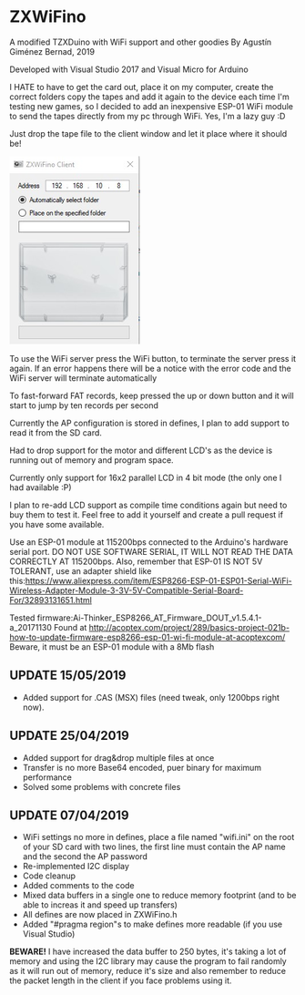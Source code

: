 # ZXWiFino

A modified TZXDuino with WiFi support and other goodies
By Agustín Giménez Bernad, 2019

Developed with Visual Studio 2017 and Visual Micro for Arduino

I HATE to have to get the card out, place it on my computer, create the correct folders
copy the tapes and add it again to the device each time I'm testing new games, so I decided to
add an inexpensive ESP-01 WiFi module to send the tapes directly from my pc through WiFi.
Yes, I'm a lazy guy :D

Just drop the tape file to the client window and let it place where it should be!

![ZXWiFino client screen](https://raw.githubusercontent.com/gusmanb/ZXWiFino/master/zxwifino_client.jpg)

To use the WiFi server press the WiFi button, to terminate the server press it again.
If an error happens there will be a notice with the error code and the WiFi server will terminate automatically

To fast-forward FAT records, keep pressed the up or down button and it will start to jump by ten records per second

Currently the AP configuration is stored in defines, I plan to add support to read it from the SD card.

Had to drop support for the motor and different LCD's
as the device is running out of memory and program space.
		
Currently only support for 16x2 parallel LCD in 4 bit mode (the only one I had available :P)

I plan to re-add LCD support as compile time conditions again but need to buy them to test it.
Feel free to add it yourself and create a pull request if you have some available.

Use an ESP-01 module at 115200bps connected to the Arduino's hardware serial port.
DO NOT USE SOFTWARE SERIAL, IT WILL NOT READ THE DATA CORRECTLY AT 115200bps.
Also, remember that ESP-01 IS NOT 5V TOLERANT, use an adapter shield like this:https://www.aliexpress.com/item/ESP8266-ESP-01-ESP01-Serial-WiFi-Wireless-Adapter-Module-3-3V-5V-Compatible-Serial-Board-For/32893131651.html

Tested firmware:Ai-Thinker_ESP8266_AT_Firmware_DOUT_v1.5.4.1-a_20171130 
Found at http://acoptex.com/project/289/basics-project-021b-how-to-update-firmware-esp8266-esp-01-wi-fi-module-at-acoptexcom/
Beware, it must be an ESP-01 module with a 8Mb flash

## UPDATE 15/05/2019

 - Added support for .CAS (MSX) files (need tweak, only 1200bps right now).

## UPDATE 25/04/2019

 - Added support for drag&drop multiple files at once
 - Transfer is no more Base64 encoded, puer binary for maximum performance
 - Solved some problems with concrete files

## UPDATE 07/04/2019

 - WiFi settings no more in defines, place a file named "wifi.ini" on the root of your SD card with two lines, the first line must contain the AP name and the second the AP password
 - Re-implemented I2C display
 - Code cleanup
 - Added comments to the code
 - Mixed data buffers in a single one to reduce memory footprint (and to be able to increas it and speed up transfers)
 - All defines are now placed in ZXWiFino.h
 - Added "#pragma region"s to make defines more readable (if you use Visual Studio)

**BEWARE!** I have increased the data buffer to 250 bytes, it's taking a lot of memory and using the I2C library may cause the program to fail randomly as it will run out of memory, reduce it's size and also remember to reduce the packet length in the client if you face problems using it.
